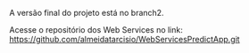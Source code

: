 A versão final do projeto está no branch2.

Acesse o repositório dos Web Services no link:
https://github.com/almeidatarcisio/WebServicesPredictApp.git
